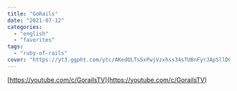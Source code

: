 ```yaml
---
title: "GoRails"
date: "2021-07-12"
categories:
  - "english"
  - "favorites"
tags:
  - "ruby-of-rails"
cover: "https://yt3.ggpht.com/ytc/AKedOLTs5xPwjVzxhss34sTUBnFyrJApSllD0pa3oQaOhw=s88-c-k-c0x00ffffff-no-rj"
---
```


[https://youtube.com/c/GorailsTV](https://youtube.com/c/GorailsTV)
